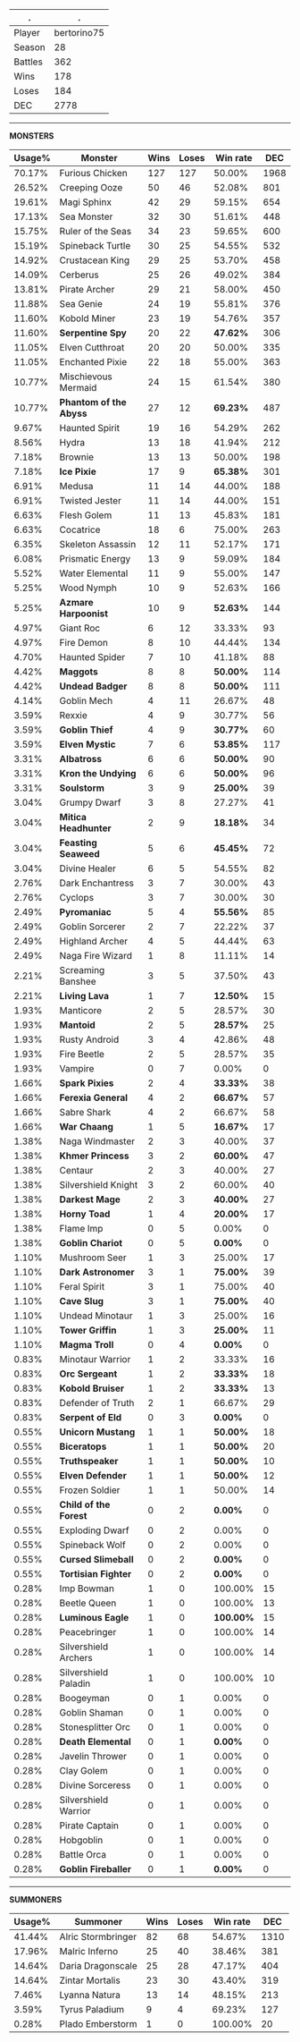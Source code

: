 .|.
|-|-
Player|bertorino75
Season|28
Battles|362
Wins|178
Loses|184
DEC|2778

---
**MONSTERS**

Usage%|Monster|Wins|Loses|Win rate|DEC|
-|-|-|-|-|-|
70.17%|Furious Chicken|127|127|50.00%|1968|
26.52%|Creeping Ooze|50|46|52.08%|801|
19.61%|Magi Sphinx|42|29|59.15%|654|
17.13%|Sea Monster|32|30|51.61%|448|
15.75%|Ruler of the Seas|34|23|59.65%|600|
15.19%|Spineback Turtle|30|25|54.55%|532|
14.92%|Crustacean King|29|25|53.70%|458|
14.09%|Cerberus|25|26|49.02%|384|
13.81%|Pirate Archer|29|21|58.00%|450|
11.88%|Sea Genie|24|19|55.81%|376|
11.60%|Kobold Miner|23|19|54.76%|357|
11.60%|**Serpentine Spy**|20|22|**47.62%**|306|
11.05%|Elven Cutthroat|20|20|50.00%|335|
11.05%|Enchanted Pixie|22|18|55.00%|363|
10.77%|Mischievous Mermaid|24|15|61.54%|380|
10.77%|**Phantom of the Abyss**|27|12|**69.23%**|487|
9.67%|Haunted Spirit|19|16|54.29%|262|
8.56%|Hydra|13|18|41.94%|212|
7.18%|Brownie|13|13|50.00%|198|
7.18%|**Ice Pixie**|17|9|**65.38%**|301|
6.91%|Medusa|11|14|44.00%|188|
6.91%|Twisted Jester|11|14|44.00%|151|
6.63%|Flesh Golem|11|13|45.83%|181|
6.63%|Cocatrice|18|6|75.00%|263|
6.35%|Skeleton Assassin|12|11|52.17%|171|
6.08%|Prismatic Energy|13|9|59.09%|184|
5.52%|Water Elemental|11|9|55.00%|147|
5.25%|Wood Nymph|10|9|52.63%|166|
5.25%|**Azmare Harpoonist**|10|9|**52.63%**|144|
4.97%|Giant Roc|6|12|33.33%|93|
4.97%|Fire Demon|8|10|44.44%|134|
4.70%|Haunted Spider|7|10|41.18%|88|
4.42%|**Maggots**|8|8|**50.00%**|114|
4.42%|**Undead Badger**|8|8|**50.00%**|111|
4.14%|Goblin Mech|4|11|26.67%|48|
3.59%|Rexxie|4|9|30.77%|56|
3.59%|**Goblin Thief**|4|9|**30.77%**|60|
3.59%|**Elven Mystic**|7|6|**53.85%**|117|
3.31%|**Albatross**|6|6|**50.00%**|90|
3.31%|**Kron the Undying**|6|6|**50.00%**|96|
3.31%|**Soulstorm**|3|9|**25.00%**|39|
3.04%|Grumpy Dwarf|3|8|27.27%|41|
3.04%|**Mitica Headhunter**|2|9|**18.18%**|34|
3.04%|**Feasting Seaweed**|5|6|**45.45%**|72|
3.04%|Divine Healer|6|5|54.55%|82|
2.76%|Dark Enchantress|3|7|30.00%|43|
2.76%|Cyclops|3|7|30.00%|30|
2.49%|**Pyromaniac**|5|4|**55.56%**|85|
2.49%|Goblin Sorcerer|2|7|22.22%|37|
2.49%|Highland Archer|4|5|44.44%|63|
2.49%|Naga Fire Wizard|1|8|11.11%|14|
2.21%|Screaming Banshee|3|5|37.50%|43|
2.21%|**Living Lava**|1|7|**12.50%**|15|
1.93%|Manticore|2|5|28.57%|30|
1.93%|**Mantoid**|2|5|**28.57%**|25|
1.93%|Rusty Android|3|4|42.86%|48|
1.93%|Fire Beetle|2|5|28.57%|35|
1.93%|Vampire|0|7|0.00%|0|
1.66%|**Spark Pixies**|2|4|**33.33%**|38|
1.66%|**Ferexia General**|4|2|**66.67%**|57|
1.66%|Sabre Shark|4|2|66.67%|58|
1.66%|**War Chaang**|1|5|**16.67%**|17|
1.38%|Naga Windmaster|2|3|40.00%|37|
1.38%|**Khmer Princess**|3|2|**60.00%**|47|
1.38%|Centaur|2|3|40.00%|27|
1.38%|Silvershield Knight|3|2|60.00%|40|
1.38%|**Darkest Mage**|2|3|**40.00%**|27|
1.38%|**Horny Toad**|1|4|**20.00%**|17|
1.38%|Flame Imp|0|5|0.00%|0|
1.38%|**Goblin Chariot**|0|5|**0.00%**|0|
1.10%|Mushroom Seer|1|3|25.00%|17|
1.10%|**Dark Astronomer**|3|1|**75.00%**|39|
1.10%|Feral Spirit|3|1|75.00%|40|
1.10%|**Cave Slug**|3|1|**75.00%**|40|
1.10%|Undead Minotaur|1|3|25.00%|16|
1.10%|**Tower Griffin**|1|3|**25.00%**|11|
1.10%|**Magma Troll**|0|4|**0.00%**|0|
0.83%|Minotaur Warrior|1|2|33.33%|16|
0.83%|**Orc Sergeant**|1|2|**33.33%**|18|
0.83%|**Kobold Bruiser**|1|2|**33.33%**|13|
0.83%|Defender of Truth|2|1|66.67%|29|
0.83%|**Serpent of Eld**|0|3|**0.00%**|0|
0.55%|**Unicorn Mustang**|1|1|**50.00%**|18|
0.55%|**Biceratops**|1|1|**50.00%**|20|
0.55%|**Truthspeaker**|1|1|**50.00%**|10|
0.55%|**Elven Defender**|1|1|**50.00%**|12|
0.55%|Frozen Soldier|1|1|50.00%|14|
0.55%|**Child of the Forest**|0|2|**0.00%**|0|
0.55%|Exploding Dwarf|0|2|0.00%|0|
0.55%|Spineback Wolf|0|2|0.00%|0|
0.55%|**Cursed Slimeball**|0|2|**0.00%**|0|
0.55%|**Tortisian Fighter**|0|2|**0.00%**|0|
0.28%|Imp Bowman|1|0|100.00%|15|
0.28%|Beetle Queen|1|0|100.00%|13|
0.28%|**Luminous Eagle**|1|0|**100.00%**|15|
0.28%|Peacebringer|1|0|100.00%|14|
0.28%|Silvershield Archers|1|0|100.00%|14|
0.28%|Silvershield Paladin|1|0|100.00%|10|
0.28%|Boogeyman|0|1|0.00%|0|
0.28%|Goblin Shaman|0|1|0.00%|0|
0.28%|Stonesplitter Orc|0|1|0.00%|0|
0.28%|**Death Elemental**|0|1|**0.00%**|0|
0.28%|Javelin Thrower|0|1|0.00%|0|
0.28%|Clay Golem|0|1|0.00%|0|
0.28%|Divine Sorceress|0|1|0.00%|0|
0.28%|Silvershield Warrior|0|1|0.00%|0|
0.28%|Pirate Captain|0|1|0.00%|0|
0.28%|Hobgoblin|0|1|0.00%|0|
0.28%|Battle Orca|0|1|0.00%|0|
0.28%|**Goblin Fireballer**|0|1|**0.00%**|0|

---
**SUMMONERS**

Usage%|Summoner|Wins|Loses|Win rate|DEC|
-|-|-|-|-|-|
41.44%|Alric Stormbringer|82|68|54.67%|1310|
17.96%|Malric Inferno|25|40|38.46%|381|
14.64%|Daria Dragonscale|25|28|47.17%|404|
14.64%|Zintar Mortalis|23|30|43.40%|319|
7.46%|Lyanna Natura|13|14|48.15%|213|
3.59%|Tyrus Paladium|9|4|69.23%|127|
0.28%|Plado Emberstorm|1|0|100.00%|20|
